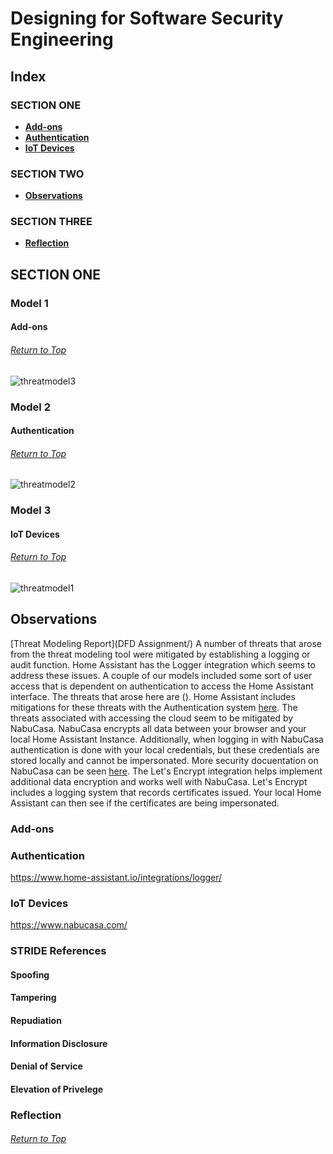 # Designing for Software Security Engineering

## Index
### SECTION ONE
* **[Add-ons](#model-1)**
* **[Authentication](#model-2)**
* **[IoT Devices](#model-3)**


### SECTION TWO
* **[Observations](#observations)**

### SECTION THREE
* **[Reflection](#reflection)**

## SECTION ONE
### Model 1
#### Add-ons
###### [Return to Top](#designing-for-software-security-engineering)
![threatmodel3](https://user-images.githubusercontent.com/63809979/141689141-8ae68360-dca5-4bb3-9bac-1a12d07e1be2.PNG)


### Model 2
#### Authentication
###### [Return to Top](#designing-for-software-security-engineering)
![threatmodel2](https://user-images.githubusercontent.com/63809979/141689146-7235f9bf-ec9d-4ed8-a522-39c36cf228d9.PNG)


### Model 3
#### IoT Devices
###### [Return to Top](#designing-for-software-security-engineering)
![threatmodel1](https://user-images.githubusercontent.com/63809979/141695329-0b2bca10-5870-4c4e-af3f-e1343ce47366.PNG)



## Observations
[Threat Modeling Report](DFD Assignment/)
A number of threats that arose from the threat modeling tool were mitigated by establishing a logging or audit function. Home Assistant has the Logger integration which seems to address these issues. A couple of our models included some sort of user access that is dependent on authentication to access the Home Assistant interface. The threats that arose here are (). Home Assistant includes mitigations for these threats with the Authentication system [here](https://www.home-assistant.io/docs/authentication/). The threats associated with accessing the cloud seem to be mitigated by NabuCasa. NabuCasa encrypts all data between your browser and your local Home Assistant Instance. Additionally, when logging in with NabuCasa authentication is done with your local credentials, but these credentials are stored locally and cannot be impersonated. More security docuentation on NabuCasa can be seen [here](https://www.nabucasa.com/config/remote/). The Let's Encrypt integration helps implement additional data encryption and works well with NabuCasa. Let's Encrypt includes a logging system that records certificates issued. Your local Home Assistant can then see if the certificates are being impersonated.

### Add-ons 

### Authentication

https://www.home-assistant.io/integrations/logger/

### IoT Devices
https://www.nabucasa.com/

### STRIDE References
#### Spoofing

#### Tampering

#### Repudiation

#### Information Disclosure

#### Denial of Service

#### Elevation of Privelege

### Reflection
###### [Return to Top](#assurance-case-for-system-security-engineering)
